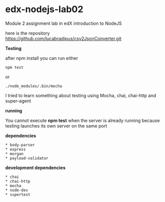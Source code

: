 
# edx-nodejs-lab02
Module 2 assignment lab in edX introduction to NodeJS 

here is the repository https://github.com/lucabradipus/csv2JsonConverter.git

**Testing**

after npm install you can run either
    
    npm test  
or 
    
    ./node_modules/.bin/mocha  
        

I tried to learn something about testing using Mocha, chai, chai-http and super-agent 


**running**

You cannot execute **npm test** when the server is already running because testing launches its own server on the same port

**dependencies**

    * body-parser
    * express
    * morgan
    * payload-validator
  
**development dependencies**

    * chai
    * chai-http
    * mocha
    * node-dev
    * supertest
    

